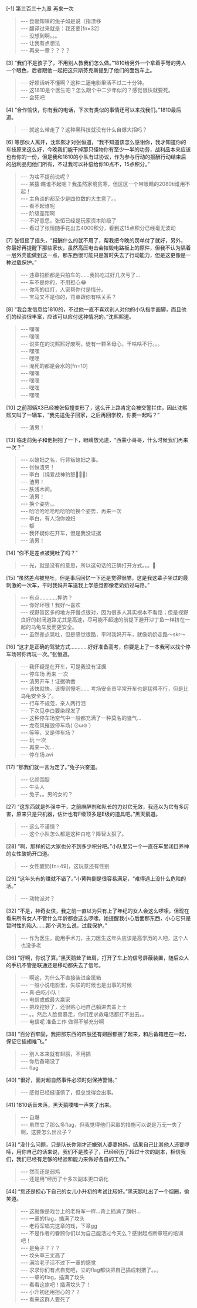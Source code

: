 
[-1] 第三百三十九章 再来一次
>--- 食髓知味的兔子如是说（指漂移<br>
>--- 翻译过来就是：我还要[fn=32]<br>
>--- 没想到啊。。。<br>
>--- 让我有点想法<br>
>--- 再来一章？？？？<br>

[3] “我们不是孩子了，不用别人教我们怎么做。”1810给另外一个拿着手弩的男人一个眼色，后者跟他一起把这只斯芬克斯提到了他们的面包车上。
>--- 好赖话听不懂啊？这种二逼电影里活不过二十分钟。<br>
>--- 这1810是个医生吧？怎么跟个中二少年似的？感觉很快就要死。<br>
>--- 会死吧<br>

[4] “合作愉快，你有我的电话，下次有类似的事情还可以来找我们。”1810最后道。
>--- 就这么带走了？这种黑科技就没有什么自爆大招吗？<br>

[6] 等那伙人离开，沈熙熙才对张恒道，“我不知道该怎么感谢你，我才知道你的车技原来这么好，今晚我们能干掉那只怪物你有至少一半的功劳，战利品本来应该也有你的一份，但是我和1810的小队有过协议，作为参与行动的报酬行动结束后的战利品归他们所有，不过我可以补偿给你10点不，15点积分。”
>--- 为啥不提前说呢？<br>
>--- 某猿:瞧谁不起呢？我虽然家境贫寒，但区区一个带眼睛的2080ti谁用不起！<br>
>--- 主角谈的都至少是四位数的大生意了。。<br>
>--- 看不起谁呢<br>
>--- 阶级差距啊<br>
>--- 不好意思，张恒已经是玩家资本阶级了<br>
>--- 看过了张恒随手花出去4000积分，看到这15点积分已经毫无波动<br>

[7] 张恒摇了摇头，“报酬什么的就不用了，帮我把今晚的罚单付了就好，另外，你最好再提醒下那些家伙，虽然高压电击会摧毁电路板上的原件，但我不认为隔着一层外壳能做到这一点，那东西很可能只是暂时失去了行动能力，但是这更像是一种过载保护。”
>--- 违章拍照都是只拍车的……我妈吃过好几次亏了…<br>
>--- 车不是你的，不用担心😂<br>
>--- 你闯的红灯，人家帮你付是情分。<br>
>--- 宝马又不是你的，罚单跟你有啥关系？<br>

[8] “我会发信息给1810的，不过他一直不喜欢别人对他的小队指手画脚，而且他们的经验很丰富，应该可以应付这种情况的。”沈熙熙道。
>--- 嘿嘿<br>
>--- 嘿嘿<br>
>--- 说实在的沈熙熙好废啊，徒有一颗圣母心，干啥啥不行。。。<br>
>--- 嘿嘿<br>
>--- 嘿嘿<br>
>--- 淹死的都是会水的[fn=10]<br>
>--- 嘿嘿<br>
>--- 嘿嘿<br>
>--- 嘿嘿<br>
>--- 嘿嘿<br>

[10] 之前那辆X3已经被张恒撞变形了，这么开上路肯定会被交警拦住，因此沈熙熙又叫了一辆车，“我先送兔子回家，之后再回学校，你要一起吗？”
>--- 渣男！<br>

[13] 临走前兔子和他拥抱了一下，眼睛放光道，“西蒙小哥哥，什么时候我们再来一次？”
>--- 以媳妇之名，行背叛媳妇之事。<br>
>--- 张恒渣男！<br>
>--- 李白（纯爱战神豹怒💢💢💢）<br>
>--- 渣男！<br>
>--- 肤浅木间。<br>
>--- 渣男！<br>
>--- 换个姿势。。<br>
>--- 哈哈哈哈哈哈哈哈哈换个姿势，再来一次<br>
>--- 李白，有人泡你媳妇<br>
>--- 额<br>
>--- 我怀疑你在开车，但是我没证据<br>
>--- 渣男！<br>

[14] “你不是差点被晃吐了吗？”
>--- 光，就是没有的意思，所以这句话的正确打开方式。。。🤔<br>

[15] “虽然差点被晃吐，但是事后回忆一下还是觉得很酷，这是我这辈子坐过的最刺激的一次车，平时我妈开车送我上学感觉都像老奶奶过马路。”
>--- 有点…………押韵？<br>
>--- 你好坏哦！我好～喜欢<br>
>--- 视野盲区多的地方开慢点很对，因为很多人其实根本不看路；但是视野良好的封闭道路尤其是高速，尽可能不超速的前提下避开沙丁鱼一样挤在一起的乌龟车反而更安全。<br>
>--- 虽然差点晃吐，但是感觉很酷，平时我妈开车，就像奶奶走路～skr～<br>

[16] “这才是正确的驾驶方式…………好好准备高考，你要是上了一本我可以找个停车场带你再玩一次。”张恒道。
>--- 我怀疑是在开车，可是我没有证据<br>
>--- 停车场    再来 一次<br>
>--- 渣男开车！证据确凿<br>
>--- 该快就快，该慢则慢吧……
考场安全员平常开车也是猛得不行，但是比乌龟安全多了。<br>
>--- 行车不规范，亲人两行泪<br>
>--- 下次见李白要染绿发了<br>
>--- 这种停车场空气中一般都充满了一种莫名的骚气…<br>
>--- 龙卷风摧毁停车场(´⊙ω⊙`)<br>
>--- 等等，又是停车场？<br>
>--- 玩 一次<br>
>--- 再来一次...<br>
>--- 停车场.avi<br>

[17] “那我们就一言为定了。”兔子兴奋道。
>--- 亿颜围腚<br>
>--- 牛头人<br>
>--- 兔子。。男的女的？<br>

[27] “这东西就是外强中干，之前麻醉剂和队长的刀对它无效，我还以为它有多厉害，原来只是只机器，估计也有F级顶多是E级的道具吧。”黑天鹅道。
>--- 这么不谨慎？<br>
>--- 这个小队怎么都是这种白吃？降智太狠了。<br>

[28] “啊，那样的话大家也分不到多少积分吧。”小队里另一个一直在车里闭目养神的女性酸奶开口道。
>--- 女性酸奶[fn=49]，这玩意还有性别<br>

[29] “这年头有的赚就不错了。”小黄鸭倒是很容易满足，“难得遇上没什么危险的活。”
>--- 动物派对？<br>

[32] “不是，神奇女侠，我之前一直以为只有上了年纪的女人会这么啰嗦，但现在看来所有女人不管什么年龄都会这么啰嗦。她提醒我小心后面那东西，小心它只是暂时性的陷入……那个词怎么说，过载保护。”
>--- 作为医生，能用手术刀，主刀医生这年头应该是高学历的人吧，这个人也没多老<br>

[36] “好啊，你说了算。”黑天鹅耸了耸肩，打开了车上的信号屏蔽装置，随后众人的手机不管是联通还是移动都失去了信号。
>--- 啊这，为什么不直接装进金属箱<br>
>--- 一般小说电影里，失联的时候也是出事的时候<br>
>--- 真·白吃小队！<br>
>--- 电信或成最大赢家<br>
>--- 把坟挖好了，还很贴心地自己躺进去盖上土<br>
>--- 。。然后人脸兽暴走，你们连求救电话都打不出去。。<br>
>--- 电信呢  准备工作 做得不够充分啊<br>

[38] “百分百牢固，我把那东西的四肢还有翅膀都捆了起来，和后备箱连在一起，保证它插翅难飞。”
>--- 别人本来就有翅膀，不用插<br>
>--- 你后备箱没了<br>
>--- flag<br>

[40] “很好，面对超自然事件必须时刻保持警惕。”
>--- 感觉已经挺谨慎了，但总觉得会出事。<br>

[41] 1810话音未落，黑天鹅噗嗤一声笑了出来。
>--- 自爆<br>
>--- 虽然立了那么多flag，但我觉得他们采取的措施可以说是万无一失了啊，这要怎么出岔子？<br>

[43] “没什么问题，只是队长你刚才还嫌别人婆婆妈妈，结果自己比其他人还要啰嗦，用你自己的话来说，我们不是孩子了，已经经历了超过十次的副本，相信我们，我们已经有足够的经验和能力来做好各自的工作。”
>--- 然而还是弱鸡<br>
>--- 还是用“经历了十多次副本更口语化<br>

[44] “您还是担心下自己的女儿小升初的考试比较好。”黑天鹅吐出了一个烟圈，偷笑道。
>--- 这就像是戏台上的老将军一样…背上插满了旗帜…<br>
>--- 一章的flag，插满了坟头<br>
>--- 老将军唱完这章的戏，下章gg<br>
>--- 不是作者的眷顾你们以为自己能活过今天么？感谢起点断章班的培训吧！<br>
>--- 是兔子？？？<br>
>--- 坟头草三丈高了<br>
>--- 满脸老子活不过下一章的感觉<br>
>--- 求求你们有点自觉吧，立的flag都快把自己插成刺猬了。。。<br>
>--- 一章的flag，插满了坟头<br>
>--- 看看这旗吧！插满坟头了！<br>
>--- 小升初还用担心的？？<br>
>--- 看来这群人要死了<br>
